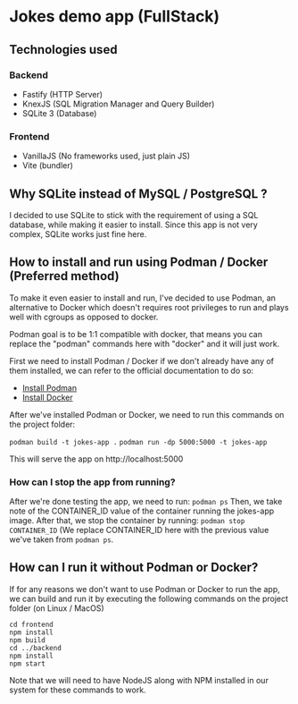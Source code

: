 # Jokes demo app (FullStack)
## Technologies used
### Backend
* Fastify (HTTP Server)
* KnexJS (SQL Migration Manager and Query Builder)
* SQLite 3 (Database)
### Frontend
* VanillaJS (No frameworks used, just plain JS)
* Vite (bundler)

## Why SQLite instead of MySQL / PostgreSQL ?
I decided to use SQLite to stick with the requirement of using a SQL database, while making it easier to install. Since this app is not very complex, SQLite works just fine here.

## How to install and run using Podman / Docker (Preferred method)
To make it even easier to install and run, I've decided to use Podman, an alternative to Docker which doesn't requires root privileges to run and plays well with cgroups as opposed to docker.

Podman goal is to be 1:1 compatible with docker, that means you can replace the "podman" commands here with "docker" and it will just work.

First we need to install Podman / Docker if we don't already have any of them installed, we can refer to the official documentation to do so:
* [Install Podman](https://podman.io/getting-started/installation.html)
* [Install Docker](https://docs.docker.com/engine/install/)

After we've installed Podman or Docker, we need to run this commands on the project folder:

`podman build -t jokes-app .`
`podman run -dp 5000:5000 -t jokes-app`

This will serve the app on http://localhost:5000
### How can I stop the app from running?
After we're done testing the app, we need to run:
`podman ps`
Then, we take note of the CONTAINER_ID value of the container running the jokes-app image. After that, we stop the container by running:
`podman stop CONTAINER_ID`
(We replace CONTAINER_ID here with the previous value we've taken from `podman ps`.

## How can I run it without Podman or Docker?
If for any reasons we don't want to use Podman or Docker to run the app, we can build and run it by executing the following commands on the project folder (on Linux / MacOS)
```
cd frontend
npm install
npm build
cd ../backend
npm install
npm start
```
Note that we will need to have NodeJS along with NPM installed in our system for these commands to work.
